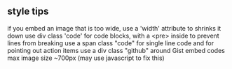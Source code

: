 
## style tips ##

if you embed an image that is too wide, use a 'width' attribute to shrinks it down
use div class 'code' for code blocks, with a &lt;pre&gt; inside to prevent lines from breaking
use a span class "code" for single line code and for pointing out action items
use a div class "github" around Gist embed codes
max image size ~700px (may use javascript to fix this)

